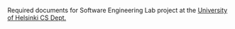 Required documents for Software Engineering Lab project at the [University of Helsinki CS Dept.](http://cs.helsinki.fi/)